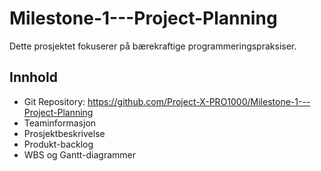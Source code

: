 # Milestone-1---Project-Planning

Dette prosjektet fokuserer på bærekraftige programmeringspraksiser.

## Innhold
- Git Repository: https://github.com/Project-X-PRO1000/Milestone-1---Project-Planning
- Teaminformasjon
- Prosjektbeskrivelse
- Produkt-backlog
- WBS og Gantt-diagrammer

